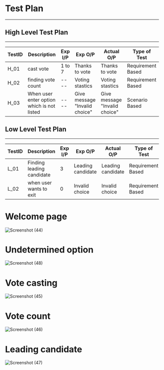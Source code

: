 # Test Plan

---

## High Level Test Plan

---

| TestID | Description                                | Exp I/P | Exp O/P                       | Actual O/P                    | Type of Test      |
| ------ | ------------------------------------------ | ------- | ----------------------------- | ----------------------------- | ----------------- |
| H_01   | cast vote                                  | 1 to 7  |Thanks to vote                 | Thanks to vote                | Requirement Based |
| H_02   | finding vote count                         | ----    | Voting stastics               |  Voting stastics              | Requirement Based |
| H_03   | When user enter option which is not listed | ----    | Give message "Invalid choice" | Give message "Invalid choice" | Scenario Based    |


## Low Level Test Plan

---

| TestID | Description                                         | Exp I/P       | Exp O/P                  | Actual O/P               | Type of Test      |
| ------ | --------------------------------------------------- | ------------- | ------------------------ | ------------------------ | ----------------- |
| L_01   | Finding leading candidate                           | 3             |Leading  candidate        | Leading candidate        | Requirement Based |
| L_02   | when user wants to exit                             | 0             | Invalid choice           | Invalid choice           | Requirement Based |

# Welcome page 

![Screenshot (44)](https://user-images.githubusercontent.com/94212414/143289644-44044309-5140-476d-af13-ce57f49c4318.png)

# Undetermined option 

![Screenshot (48)](https://user-images.githubusercontent.com/94212414/143290977-beab4bdd-21cd-47b2-a6af-b7b6ccf5c83f.png)

# Vote casting 

![Screenshot (45)](https://user-images.githubusercontent.com/94212414/143290115-ddf14468-cef8-4768-90b0-4711dadf75ee.png)

# Vote count 

![Screenshot (46)](https://user-images.githubusercontent.com/94212414/143290390-85b1aeb8-be8a-4886-a4cd-1f0646ccfd9a.png)

# Leading candidate 

![Screenshot (47)](https://user-images.githubusercontent.com/94212414/143290629-d4805f8a-fb26-4a62-a31c-0dfa52d7288e.png)









